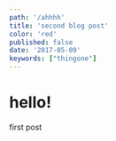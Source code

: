 ```yaml
---
path: '/ahhhh'
title: 'second blog post'
color: 'red'
published: false
date: '2017-05-09'
keywords: ["thingone"]
---
```


# hello!

first post